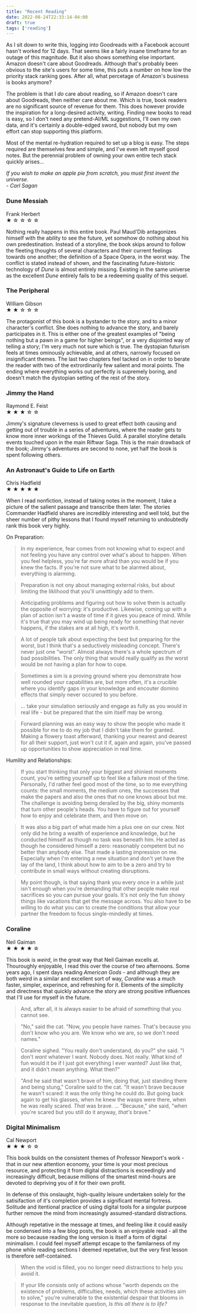```yaml
---
title: "Recent Reading"
date: 2022-08-24T22:33:14-04:00
draft: true
tags: ['reading']
---
```


As I sit down to write this, logging into Goodreads with a Facebook account hasn't worked for 12 days.  That seems like a fairly insane timeframe for an outage of this magnitude.  But it also shows something else important.  Amazon doesn't care about Goodreads.  Although that's probably been obvious to the site's users for some time, this puts a number on how low the priority stack ranking goes.  After all, what percetage of Amazon's business is books anymore?

The problem is that I _do_ care about reading, so if Amazon doesn't care about Goodreads, then neither care about me.  Which is true, book readers are no significant source of revenue for them.  This does however provide the inspiration for a long-desired activity, writing.  Finding new books to read is easy, so I don't need any pretend-AI/ML suggestions, I'll own my own data, and it's certainly a double-edged sword, but nobody but my own effort can stop supporting this platform.

Most of the mental re-hydration required to set up a blog is easy.  The steps required are themselves few and simple, and I've even left myself good notes.  But the perennial problem of owning your own entire tech stack quickly arises...
  
_If you wish to make an apple pie from scratch, you must first invent the universe._  
_- Carl Sagan_  
  


### Dune Messiah
Frank Herbert  
&#9733; &#9734; &#9734; &#9734; &#9734;

Nothing really happens in this entire book.  Paul Maud'Dib antagonizes himself with the ability to see the future, yet somehow do nothing about his own predestination.  Instead of a storyline, the book skips around to follow the fleeting thoughts of several characters and their current feelings towards one another; the definition of a Space Opera, in the worst way.  The conflict is stated instead of shown, and the fascinating future-historic technology of *Dune* is almost entirely missing.  Existing in the same universe as the excellent *Dune* entirely fails to be a redeeming quality of this sequel.

### The Peripheral
William Gibson  
&#9733; &#9733; &#9734; &#9734; &#9734;

The protagonist of this book is a bystander to the story, and to a minor character's conflict.  She does nothing to advance the story, and barely participates in it.  This is either one of the greatest examples of "being nothing but a pawn in a game for higher beings", or a very disjointed way of telling a story; I'm very much not sure which is true.  The dystopian futurism feels at times ominously achievable, and at others, narrowly focused on insignificant themes.  The last two chapters feel tacked on in order to berate the reader with two of the extrordinarily few salient and moral points.  The ending where everything works out perfectly is supremely boring, and doesn't match the dystopian setting of the rest of the story.  


### Jimmy the Hand
Raymond E. Feist  
&#9733; &#9733; &#9733; &#9734; &#9734;

Jimmy's signature cleverness is used to great effect both causing and getting out of trouble in a series of adventures, where the reader gets to know more inner workings of the Thieves Guild.  A parallel storyline details events touched upon in the main Riftwar Saga.  This is the main drawback of the book; Jimmy's adventures are second to none, yet half the book is spent following others.


### An Astronaut's Guide to Life on Earth
Chris Hadfield  
&#9733; &#9733; &#9733; &#9733; &#9733;

When I read nonfiction, instead of taking notes in the moment, I take a picture of the salient passage and transcribe them later.  The stories Commander Hadfield shares are incredibly interesting and well told, but the sheer number of pithy lessons that I found myself returning to undoubtedly rank this book very highly.

On Preparation:

> In my experience, fear comes from not knowing what to expect and not feeling you have any control over what's about to happen.  When you feel helpless, you're far more afraid than you would be if you knew the facts.  If you're not sure what to be alarmed about, everything is alarming.

> Preparation is not ony about managing external risks, but about limiting the liklihood that you'll unwittingly add to them.

> Anticipating problems and figuring out how to solve them is actually the opposite of worrying: it's productive.  Likewise, coming up with a plan of action isn't a waste of time if it gives you peace of mind.  While it's true that you may wind up being ready for something that never happens, if the stakes are at all high, it's worth it.

> A lot of people talk about expecting the best but preparing for the worst, but I think that's a seductively misleading concept.  There's never just one "worst".  Almost always there's a whole spectrum of bad possibilities.  The only thing that would really qualify as _the_ worst would be not having a plan for how to cope.

> Sometimes a sim is a proving ground where you demonstrate how well rounded your capabilities are, but more often, it's a crucible where you identify gaps in your knowledge and encouter domino effects that simply never occured to you before.  

> ... take your simulation seriously and engage as fully as you would in real life - but be prepared that the sim itself may be wrong.

> Forward planning was an easy way to show the people who made it possible for me to do my job that I didn't take them for granted.  Making a flowery toast afterward, thanking your nearest and dearest for all their support, just won't cut it if, again and again, you've passed up opportunities to show appreciation in real time.

Humility and Relationships:

> If you start thinking that only your biggest and shiniest moments count, you're setting yourself up to feel like a failure most of the time.  Personally, I'd rather feel good most of the time, so to me everything counts: the small moments, the medium ones, the successes that make the papers and also the ones that no one knows about but me.  The challenge is avoiding being derailed by the big, shiny moments that turn other people's heads.  You have to figure out for yourself how to enjoy and celebrate them, and then move on.

> It was also a big part of what made him a plus one on our crew.  Not only did he bring a wealth of experience and knowledge, but he conducted himself as though no task was beneath him.  He acted as though he considered himself a zero: reasonably competent but no better than anybody else.  That made a lasting impression on me.  Especially when I'm entering a new situation and don't yet have the lay of the land, I think about how to aim to be a zero and try to contribute in small ways without creating disruptions.

> My point though, is that saying thank you every once in a while just isn't enough when you're demanding that other people make real sacrifices so you can pursue your goals.  It's not only the fun showy things like vacations that get the message across.  You also have to be willing to do what you can to create the conditions that allow your partner the freedom to focus single-mindedly at times.


### Coraline
Neil Gaiman  
&#9733; &#9733; &#9733; &#9733; &#9734;

This book is _weird_, in the great way that Neil Gaiman excells at.  Thouroughly enjoyable, I read this over the course of two afternoons.  Some years ago, I spent days reading _American Gods_ - and although they are both weird in a similar and excellent sort of way, _Coraline_ was a much faster, simpler, experince, and refreshing for it.  Elements of the simplicity and directness that quickly advance the story are strong positive influences that I'll use for myself in the future.

> And, after all, it is always easier to be afraid of something that you cannot see.

> "No," said the cat.  "Now, _you_ people have names.  That's because you don't know who you are.  We know who we are, so we don't need names."

> Coraline sighed.  "You really don't understand, do you?" she said.  "I don't _want_ whatever I want.  Nobody does.  Not really.  What kind of fun would it be if I just got everything I ever wanted?  Just like that, and it didn't _mean_ anything.  What then?"

> "And he said that wasn't brave of him, doing that, just standing there and being stung," Coraline said to the cat.  "It wasn't brave because he wasn't scared: it was the only thing he could do.  But going back again to get his glasses, when he knew the wasps were there, when he was really scared.  _That_ was brave.
...
"Because," she said, "when you're scared but you still do it anyway, _that's_ brave."


### Digital Minimalism
Cal Newport  
&#9733; &#9733; &#9733; &#9734; &#9734;

This book builds on the consistent themes of Professor Newport's work - that in our new attention economy, your time is your most precious resource, and protecting it from digital distractions is exceedingly and increasingly difficult, because millions of the smartest mind-hours are devoted to depriving you of it for their own profit.

In defense of this onslaught, high-quality leisure undertaken solely for the satisifaction of it's completion provides a significant mental fortress.  Solitude and itentional practice of using digital tools for a singular purpose further remove the mind from increasingly assumed-standard distractions.

Although repetative in the message at times, and feeling like it could easily be condensed into a few blog posts, the book is an enjoyable read - all the more so because reading the long version is itself a form of digital minimalism.  I could feel myself attempt escape to the familarness of my phone while reading sections I deemed repetative, but the very first lesson is therefore self-contained.

> When the void is filled, you no longer need distractions to help you avoid it.

> If your life consists only of actions whose "worth depends on the existence of problems, difficulties, needs, which these activities aim to solve," you're vulnerable to the existential despair that blooms in response to the inevitable question, _Is this all there is to life?_